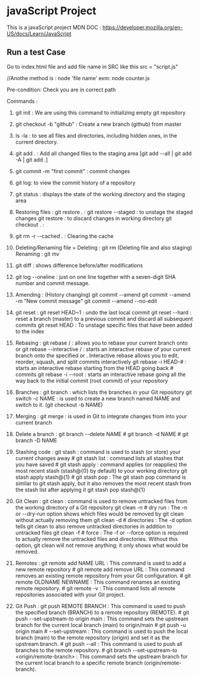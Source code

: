 # javaScript Project
This is a javaScript project
MDN DOC : https://developer.mozilla.org/en-US/docs/Learn/JavaScript

## Run a test Case
Go to index.html file and add file name in SRC like this src = "script.js"

//Anothe method is : node 'file name'
exm: node counter.js

Pre-condition: Check you are in correct path




Commands :
1. git init : We are using this command to initializing empty git repository
2. git checkout -b "github" : Create a new branch (github) from master
3. ls -la : to see all files and directories, including hidden ones, in the current directory.
4. git add . :  Add all changed files to the staging area [git add --all | git add -A | git add .]
5. git commit -m "first commit" : commit changes
6. git log: to view the commit history of a repository
7. git status : displays the state of the working directory and the staging area
8. Restoring files :
        git restore . :
                      git restore --staged <file name> : to unstage the staged changes
                      git restore <file> : to discard changes in working directory
        git checkout . :
9. git rm -r --cached . : Clearing the cache
10. Deleting/Renaming file =
                Deleting : git rm <file name>    (Deleting file and also staging)
                Renaming : git mv <old file name> <new name>
11. git diff : shows difference before/after modifications
12. git log --oneline : just on one line together with a seven-digit SHA number and commit message.
13. Amending : (History changing)
            git commit --amend
            git commit --amend -m "New commit message"
            git commit --amend --no-edit
14. git reset :
                git reset HEAD~1 : undo the last local commit
                git reset --hard <commit-hash> : reset a branch (master) to a previous commit and discard all subsequent commits
                git reset HEAD <file1> <file2> : To unstage specific files that have been added to the index

15. Rebasing :
        git rebase <branch>/<commit> : allows you to rebase your current branch onto <branch> or <commit>
        git rebase --interactive <branch>/<commit> : starts an interactive rebase of your current branch onto the specified <branch> or <commit>. Interactive rebase allows you to edit, reorder, squash, and split commits interactively
        git rebase -i HEAD-# : starts an interactive rebase starting from the HEAD going back # commits
        git rebase -i --root : starts an interactive rebase going all the way back to the initial commit (root commit) of your repository
16. Branches :
        git branch : which lists the branches in your Git repository
        git switch -c NAME : is used to create a new branch named NAME and switch to it. (git checkout -b NAME)
17. Merging :
        git merge <branch> : is used in Git to integrate changes from <branch> into your current branch
18. Delete a branch :
                git branch --delete NAME
                # git branch -d NAME
                # git branch -D NAME
19. Stashing code :
                git stash : command is used to stash (or store) your current changes away
                # git stash list : command lists all stashes that you have saved
                # git stash apply : command applies (or reapplies) the most recent stash (stash@{0} by default) to your working directory
                        git stash apply stash@{1}
                # git stash pop : The git stash pop command is similar to git stash apply, but it also removes the most recent stash from the stash list after applying it
                        git stash pop stash@{1}
20. Git Clean :
        git clean : command is used to remove untracked files from the working directory of a Git repository
        git clean -n # dry run : The -n or --dry-run option shows which files would be removed by git clean without actually removing them
        git clean -d # directories : The -d option tells git clean to also remove untracked directories in addition to untracked files
        git clean -f # force : The -f or --force option is required to actually remove the untracked files and directories. Without this option, git clean will not remove anything; it only shows what would be removed.
21. Remotes :
        git remote add NAME URL : This command is used to add a new remote repository
        # git remote add remove URL : This command removes an existing remote repository from your Git configuration.
        # git remote OLDNAME NEWNAME : This command renames an existing remote repository.
        # git remote -v : This command lists all remote repositories associated with your Git project.
22. Git Push :
        git push REMOTE BRANCH : This command is used to push the specified branch (BRANCH) to a remote repository (REMOTE).
        # git push --set-upstream-to origin main : This command sets the upstream branch for the current local branch (main) to origin/main
        # git push -u origin main # --set-upstream : This command is used to push the local branch (main) to the remote repository (origin) and set it as the upstream branch.
        # git push --all : This command is used to push all branches to the remote repository.
        # git branch --set-upstream-to <origin/remote-branch> : This command sets the upstream branch for the current local branch to a specific remote branch (origin/remote-branch).